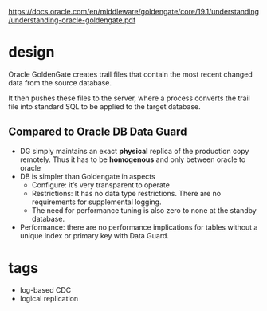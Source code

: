 https://docs.oracle.com/en/middleware/goldengate/core/19.1/understanding/understanding-oracle-goldengate.pdf
# design
Oracle GoldenGate creates trail files that contain the most recent changed data from the source database.

It then pushes these files to the server, where a process converts the trail file into standard SQL to be applied to the target database.
## Compared to Oracle DB Data Guard
- DG simply maintains an exact **physical** replica of the production copy remotely. Thus it has to be **homogenous** and only between oracle to oracle
- DB is simpler than Goldengate in aspects
  - Configure: it’s very transparent to operate
  - Restrictions: It has no data type restrictions. There are no requirements for supplemental logging.
  - The need for performance tuning is also zero to none at the standby database.
- Performance: there are no performance implications for tables without a unique index or primary key with Data Guard. 
# tags
- log-based CDC
- logical replication
